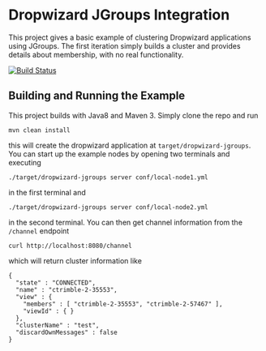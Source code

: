 # Dropwizard JGroups Integration

This project gives a basic example of clustering Dropwizard applications using JGroups.  The first iteration
simply builds a cluster and provides details about membership, with no real functionality.

[![Build Status](https://travis-ci.org/ctrimble/dropwizard-jgroups.svg)](https://travis-ci.org/ctrimble/dropwizard-jgroups)

## Building and Running the Example

This project builds with Java8 and Maven 3.  Simply clone the repo and run

```
mvn clean install
```

this will create the dropwizard application at `target/dropwizard-jgroups`.  You can start up the example nodes
by opening two terminals and executing

```
./target/dropwizard-jgroups server conf/local-node1.yml
```
 
in the first terminal and
 
```
./target/dropwizard-jgroups server conf/local-node2.yml
```
  
in the second terminal.  You can then get channel information from the `/channel` endpoint

```
curl http://localhost:8080/channel
```

which will return cluster information like

```
{
  "state" : "CONNECTED",
  "name" : "ctrimble-2-35553",
  "view" : {
    "members" : [ "ctrimble-2-35553", "ctrimble-2-57467" ],
    "viewId" : { }
  },
  "clusterName" : "test",
  "discardOwnMessages" : false
}
```

